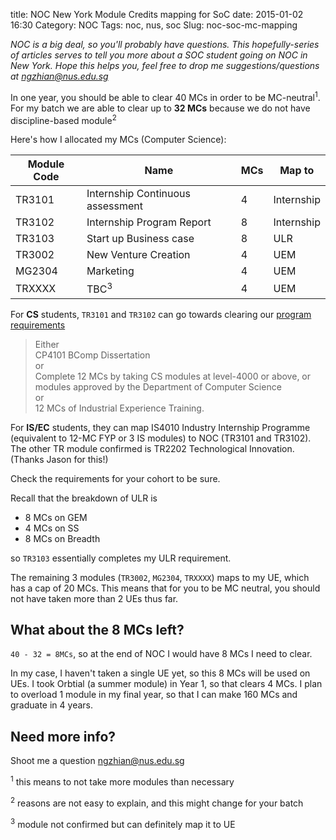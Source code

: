 title: NOC New York Module Credits mapping for SoC
date: 2015-01-02 16:30
Category: NOC
Tags: noc, nus, soc
Slug: noc-soc-mc-mapping

*NOC is a big deal, so you'll probably have questions. This hopefully-series of articles serves to tell you more about a SOC student going on NOC in New York. Hope this helps you, feel free to drop me suggestions/questions at ngzhian@nus.edu.sg*

In one year, you should be able to clear 40 MCs in order to be MC-neutral<sup>1</sup>.
For my batch we are able to clear up to **32 MCs** because we do not have discipline-based module<sup>2</sup>

Here's how I allocated my MCs (Computer Science):

| Module Code |  Name | MCs | Map to |
|-----------|---------------------------------------|-------|---|
|	TR3101	|	Internship Continuous assessment	|	4 	|	Internship |
|	TR3102	|	Internship Program Report			|	8	|	Internship |
|	TR3103	|	Start up Business case				|	8	|	ULR |
|	TR3002	|	New Venture Creation				|	4 	|	UEM |
|	MG2304	|	Marketing							|	4 	|	UEM |
|	TRXXXX	|	TBC<sup>3</sup>						|	4 	|	UEM |

For **CS** students, <code>TR3101</code> and <code>TR3102</code> can go towards clearing our [program requirements](http://www.comp.nus.edu.sg/undergraduates/cs_cs_2012_13.html)

> Either<br/>
> CP4101 BComp Dissertation<br/>
> or<br/>
> Complete 12 MCs by taking CS modules at level-4000 or above, or modules approved by the Department of Computer Science<br/>
> or<br/>
> 12 MCs of Industrial Experience Training.

For **IS/EC** students, they can map IS4010 Industry Internship Programme (equivalent to 12-MC FYP or 3 IS modules) to NOC (TR3101 and TR3102). The other TR module confirmed is TR2202 Technological Innovation. (Thanks Jason for this!)

Check the requirements for your cohort to be sure.

Recall that the breakdown of ULR is
- 8 MCs on GEM
- 4 MCs on SS
- 8 MCs on Breadth

so <code>TR3103</code> essentially completes my ULR requirement.

The remaining 3 modules (<code>TR3002</code>, <code>MG2304</code>, <code>TRXXXX</code>) maps to my UE, which has a cap of 20 MCs. This means that for you to be MC neutral, you should not have taken more than 2 UEs thus far.

## What about the 8 MCs left?
<code>40 - 32 = 8MCs</code>, so at the end of NOC I would have 8 MCs I need to clear.

In my case, I haven't taken a single UE yet, so this 8 MCs will be used on UEs. I took Orbtial (a summer module) in Year 1, so that clears 4 MCs. I plan to overload 1 module in my final year, so that I can make 160 MCs and graduate in 4 years.

## Need more info?
Shoot me a question ngzhian@nus.edu.sg

<sup>1</sup> this means to not take more modules than necessary

<sup>2</sup> reasons are not easy to explain, and this might change for your batch

<sup>3</sup> module not confirmed but can definitely map it to UE

